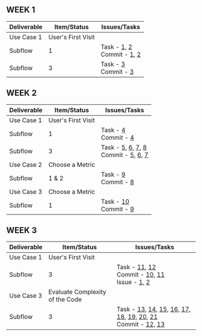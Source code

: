 ## WEEK 1

|  Deliverable | Item/Status  |  Issues/Tasks | 
|---|---|---|
| Use Case 1 |  User's First Visit |   |
| Subflow  |  1  | Task - [1](https://github.ncsu.edu/umisra/csc510-project/projects/1#card-7206), [2](https://github.ncsu.edu/umisra/csc510-project/projects/1#card-7208)<br> Commit - [1](https://github.ncsu.edu/umisra/csc510-project/commit/b9c714e3710ab43fd2e331eb41b600f13491fb2d), [2](https://github.ncsu.edu/umisra/csc510-project/commit/0825e900e16ee52a109f004850b8b30685c1f9cc)   |
| Subflow  |  3  | Task - [3](https://github.ncsu.edu/umisra/csc510-project/projects/1#card-7203) <br> Commit - [3](https://github.ncsu.edu/umisra/csc510-project/commit/4ccfb0655ecbfe2e403b028ab57f1170c7a582b9) |
## WEEK 2

|  Deliverable | Item/Status  |  Issues/Tasks | 
|---|---|---|
| Use Case 1 |  User's First Visit |   |
| Subflow  |  1  | Task - [4](https://github.ncsu.edu/umisra/csc510-project/projects/1#card-7290) <br> Commit - [4](https://github.ncsu.edu/umisra/csc510-project/commit/51a6b2848befdfdd13c10c54cf63380199f5622e)|
| Subflow  |  3  | Task - [5](https://github.ncsu.edu/umisra/csc510-project/projects/1#card-7205), [6](https://github.ncsu.edu/umisra/csc510-project/projects/1#card-7215), [7](https://github.ncsu.edu/umisra/csc510-project/projects/1#card-7754), [8](https://github.ncsu.edu/umisra/csc510-project/projects/1#card-7755)  <br> Commit - [5](https://github.ncsu.edu/umisra/csc510-project/commit/8dd976de6151d9ccae3c62957f936ecd520113b5), [6](https://github.ncsu.edu/umisra/csc510-project/commit/b50996e30cdd9c02737ece21c1c4d0512bcac93c), [7](https://github.ncsu.edu/umisra/csc510-project/commit/a1ac39f7a8c4d3a7403d8978cba6adf9a8b58d94) |
| Use Case 2 |  Choose a Metric |   |
| Subflow |  1 & 2 | Task - [9](https://github.ncsu.edu/umisra/csc510-project/projects/1#card-7212) <br> Commit - [8](https://github.ncsu.edu/umisra/csc510-project/commit/79ecb43779bc42b970d45a8961c44f615cd60) |
| Use Case 3 |  Choose a Metric |   |
| Subflow |  1  | Task - [10](https://github.ncsu.edu/umisra/csc510-project/projects/1#card-8600) <br> Commit - [9](https://github.ncsu.edu/umisra/csc510-project/commit/74906491e9278e0f9b63c053ae607f59fe5caa50) |


## WEEK 3

|  Deliverable | Item/Status  |  Issues/Tasks | 
|---|---|---|
| Use Case 1 |  User's First Visit |   |
| Subflow  |  3  | Task - [11](https://github.ncsu.edu/umisra/csc510-project/projects/1#card-7807), [12](https://github.ncsu.edu/umisra/csc510-project/projects/1#card-8067) <br> Commit - [10](https://github.ncsu.edu/umisra/csc510-project/commit/0b8f9eb461964d1a7be4f6dec54a56c4f70b73b0), [11](https://github.ncsu.edu/umisra/csc510-project/commit/dedf4b10112c24a2aee17eaddc272a2790ee40de) <br> Issue - [1](https://github.ncsu.edu/umisra/csc510-project/issues/1), [2](https://github.ncsu.edu/umisra/csc510-project/issues/2)|
| Use Case  3 |  Evaluate Complexity of the Code |   |
| Subflow  |  3 | Task - [13](https://github.ncsu.edu/umisra/csc510-project/projects/1#card-7758), [14](https://github.ncsu.edu/umisra/csc510-project/projects/1#card-7757), [15](https://github.ncsu.edu/umisra/csc510-project/projects/1#card-7756), [16](https://github.ncsu.edu/umisra/csc510-project/projects/1#card-7759), [17](https://github.ncsu.edu/umisra/csc510-project/projects/1#card-7760), [18](https://github.ncsu.edu/umisra/csc510-project/projects/1#card-7761), [19](https://github.ncsu.edu/umisra/csc510-project/projects/1#card-7762), [20](https://github.ncsu.edu/umisra/csc510-project/projects/1#card-7764), [21](https://github.ncsu.edu/umisra/csc510-project/projects/1#card-7207) <br> Commit - [12](https://github.ncsu.edu/umisra/csc510-project/commit/a2595f130f8531ffcd0030f887a7a7d7cebef914), [13](https://github.ncsu.edu/umisra/csc510-project/commit/a54fc509d6a5279d2852e542318a3615f3fadac2) |
